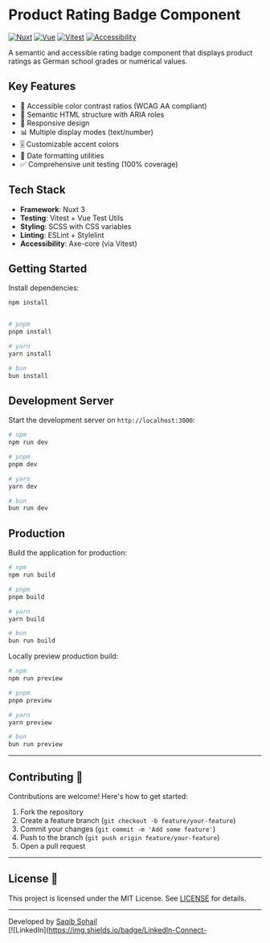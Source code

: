 # Product Rating Badge Component

[![Nuxt](https://img.shields.io/badge/Nuxt-3.15.4-00DC82?logo=nuxt.js)](https://nuxt.com)
[![Vue](https://img.shields.io/badge/Vue-3.5.13-4FC08D?logo=vuedotjs)](https://vuejs.org)
[![Vitest](https://img.shields.io/badge/Vitest-2.1.9-6E9F18?logo=vitest)](https://vitest.dev)
[![Accessibility](https://img.shields.io/badge/Accessibility-WCAG_AA-ED6C47)](https://www.w3.org/WAI/standards-guidelines/wcag/)

A semantic and accessible rating badge component that displays product ratings as German school grades or numerical values.

## Key Features
- 🎨 Accessible color contrast ratios (WCAG AA compliant)
- 🧩 Semantic HTML structure with ARIA roles
- 📱 Responsive design
- 📊 Multiple display modes (text/number)
- 🎚️ Customizable accent colors
- 📅 Date formatting utilities
- ✅ Comprehensive unit testing (100% coverage)

## Tech Stack
- **Framework**: Nuxt 3
- **Testing**: Vitest + Vue Test Utils
- **Styling**: SCSS with CSS variables
- **Linting**: ESLint + Stylelint
- **Accessibility**: Axe-core (via Vitest)

## Getting Started

Install dependencies:
```bash
npm install


# pnpm
pnpm install

# yarn
yarn install

# bun
bun install
```

## Development Server

Start the development server on `http://localhost:3000`:

```bash
# npm
npm run dev

# pnpm
pnpm dev

# yarn
yarn dev

# bun
bun run dev
```

## Production

Build the application for production:

```bash
# npm
npm run build

# pnpm
pnpm build

# yarn
yarn build

# bun
bun run build
```

Locally preview production build:

```bash
# npm
npm run preview

# pnpm
pnpm preview

# yarn
yarn preview

# bun
bun run preview
```
---

## Contributing 🤝

Contributions are welcome! Here's how to get started:

1. Fork the repository
2. Create a feature branch (`git checkout -b feature/your-feature`)
3. Commit your changes (`git commit -m 'Add some feature'`)
4. Push to the branch (`git push origin feature/your-feature`)
5. Open a pull request

---

## License 📄

This project is licensed under the MIT License. See [LICENSE](LICENSE) for details.

---

Developed by [Saqib Sohail](mailto:sohail.cpp@gmail.com)  
[![LinkedIn](https://img.shields.io/badge/LinkedIn-Connect-
